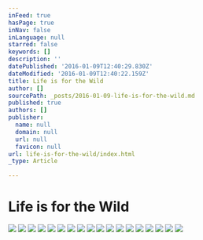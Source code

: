 ```yaml
---
inFeed: true
hasPage: true
inNav: false
inLanguage: null
starred: false
keywords: []
description: ''
datePublished: '2016-01-09T12:40:29.830Z'
dateModified: '2016-01-09T12:40:22.159Z'
title: Life is for the Wild
author: []
sourcePath: _posts/2016-01-09-life-is-for-the-wild.md
published: true
authors: []
publisher:
  name: null
  domain: null
  url: null
  favicon: null
url: life-is-for-the-wild/index.html
_type: Article

---
```

# Life is for the Wild
![](https://the-grid-user-content.s3-us-west-2.amazonaws.com/b39e25d4-4ee8-487a-8ad6-3a59ade82b00.jpg)
![](https://the-grid-user-content.s3-us-west-2.amazonaws.com/5ac3ff96-6476-4f60-92fb-5215cc0cdd5e.jpg)
![](https://the-grid-user-content.s3-us-west-2.amazonaws.com/43268b6b-2ad9-4eba-b874-dd4c07b947a5.jpg)
![](https://the-grid-user-content.s3-us-west-2.amazonaws.com/07b73402-d9b1-417c-80ba-973086b4ec18.jpg)
![](https://the-grid-user-content.s3-us-west-2.amazonaws.com/479e0ddd-40cc-4913-b06f-5dca83dc0662.jpg)
![](https://the-grid-user-content.s3-us-west-2.amazonaws.com/05a2d414-a907-40e6-bd5e-3d307ce9749b.jpg)
![](https://the-grid-user-content.s3-us-west-2.amazonaws.com/5046870b-15f2-4535-ad3d-3b607083fb4c.jpg)
![](https://the-grid-user-content.s3-us-west-2.amazonaws.com/2f26d202-4b58-4bb4-b2ed-51f91326a5d5.jpg)
![](https://the-grid-user-content.s3-us-west-2.amazonaws.com/eb981367-a7ae-4ce4-8051-be115e11ec3a.jpg)
![](https://the-grid-user-content.s3-us-west-2.amazonaws.com/553e0e28-3afa-406e-b319-4180f01d3092.jpg)
![](https://the-grid-user-content.s3-us-west-2.amazonaws.com/d7541c2f-54df-4476-b69c-3285972feb1f.jpg)
![](https://the-grid-user-content.s3-us-west-2.amazonaws.com/417f10fd-5ea7-422d-baee-a7e53e2fbc44.jpg)
![](https://the-grid-user-content.s3-us-west-2.amazonaws.com/0af53064-b1bf-46eb-9cf6-571f5bf05503.jpg)
![](https://the-grid-user-content.s3-us-west-2.amazonaws.com/0e991bae-d799-4d7e-9065-c091cada6d3d.jpg)
![](https://the-grid-user-content.s3-us-west-2.amazonaws.com/edf28e13-0b25-42b7-a11c-f5c65738adfa.jpg)
![](https://the-grid-user-content.s3-us-west-2.amazonaws.com/208724d5-33d6-4922-906e-fe9e76d65ca0.jpg)
![](https://the-grid-user-content.s3-us-west-2.amazonaws.com/8f50261b-acdc-4f1f-9930-47c92f76374e.jpg)
![](https://the-grid-user-content.s3-us-west-2.amazonaws.com/3772437f-cf8d-4385-8e98-048b79500682.jpg)